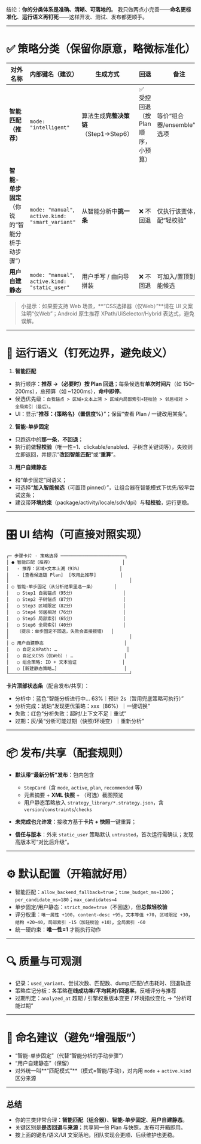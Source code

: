 结论：**你的分类体系是准确、清晰、可落地的**。
我只做两点小完善——**命名更标准化**、**运行语义再钉死**——这样开发、测试、发布都更顺手。

---

# ✅ 策略分类（保留你原意，略微标准化）

| 对外名称                       | 内部键名（建议）                                         | 生成方式                       | 回退                    | 备注                  |
| -------------------------- | ------------------------------------------------ | -------------------------- | --------------------- | ------------------- |
| **智能匹配（推荐）**               | `mode: "intelligent"`                            | 算法生成**完整决策链**（Step1→Step6） | ✅ 受控回退（按 Plan 顺序，小预算） | 等价“组合器/ensemble”总选项 |
| **智能-单步固定**（你说的“智能分析手动步骤”） | `mode: "manual"`, `active.kind: "smart_variant"` | 从智能分析中**挑一条**              | ❌ 不回退                 | 仅执行该变体，配“轻校验”       |
| **用户自建静态**                 | `mode: "manual"`, `active.kind: "static_user"`   | 用户手写 / 由向导拼装               | ❌ 不回退                 | 可加入/置顶到智能候选         |

> 小提示：如果要支持 Web 场景，**“CSS选择器（仅Web）”**请在 UI 文案注明“仅Web”；Android 原生推荐 XPath/UiSelector/Hybrid 表达式，避免误解。

---

# 🧠 运行语义（钉死边界，避免歧义）

1. **智能匹配**

* 执行顺序：**推荐 →（必要时）按 Plan 回退**；每条候选有**单次时间片**（如 150–200ms），总预算（如 ~1200ms），**命中即停**。
* 候选优先级：`自我锚点 > 区域+文本上溯 > 区域内局部索引+轻校验 > 邻居相对 > 全局索引（最后）`。
* UI：显示“**推荐：{策略名}（置信度%）**”；保留“查看 Plan / 一键改用某条”。

2. **智能-单步固定**

* 只跑选中的**那一条**，**不回退**；
* 执行前做**轻校验**（唯一性=1、clickable/enabled、子树含关键词等），失败则立即返回，并提示“**改回智能匹配**”或“**重算**”。

3. **用户自建静态**

* 和“单步固定”同语义；
* 可选择“**加入智能候选**（可置顶 pinned）”，让组合器在智能模式下优先/较早尝试这条；
* 建议带**环境约束**（package/activity/locale/sdk/dpi）与**轻校验**，运行更稳。

---

# 🎛️ UI 结构（可直接对照实现）

```
┌─ 步骤卡片 · 策略选择 ────────────────────────┐
│ ● 智能匹配（推荐）                          │
│   - 推荐：区域+文本上溯（93%）              │
│   - [查看候选链 Plan]  [改用此推荐]         │
│                                             │
│ ○ 智能-单步固定（从分析结果里选一条）       │
│   ○ Step1 自我锚点（95分）                  │
│   ○ Step2 子树锚点（87分）                  │
│   ○ Step3 区域限定（82分）                  │
│   ○ Step4 邻居相对（76分）                  │
│   ○ Step5 局部索引（65分）                  │
│   ○ Step6 全局索引（40分）                  │
│   （提示：单步固定不回退，失败会直接报错）  │
│                                             │
│ ○ 用户自建静态                              │
│   ○ 自定义XPath: …                          │
│   ○ 自定义CSS（仅Web）: …                   │
│   ○ 组合策略: ID + 文本验证                 │
│   ○ [新建静态策略…]                         │
└─────────────────────────────────────────────┘
```

**卡片顶部状态条**（配合发布/共享）：

* 分析中：蓝色“智能分析进行中… 63%｜预计 2s（暂用兜底策略可执行）”
* 分析完成：琥珀“发现更优策略：xxx（86%）｜一键切换”
* 失败：红色“分析失败：超时/上下文不足｜重试”
* 过期：灰/黄“分析可能过期（快照/环境变）｜重新分析”

---

# 📦 发布/共享（配套规则）

* **默认带“最新分析”发布**：包内包含

  * `StepCard`（含 `mode`, `active`, `plan`, `recommended` 等）
  * 元素摘要 + **XML 快照** + （可选）截图预览
  * 用户静态策略放入 `strategy_library/*.strategy.json`，含 `version`/`constraints`/`checks`
* **未完成也允许发**：接收方基于**卡片 + 快照**一键重算；
* **信任与版本**：外来 `static_user` 策略默认 `untrusted`，首次运行需确认；发现高版本可“对比后升级”。

---

# ⚙️ 默认配置（开箱就好用）

* 智能匹配：`allow_backend_fallback=true`；`time_budget_ms≈1200`；`per_candidate_ms≈180`；`max_candidates≈4`
* 单步固定/用户静态：`strict_mode=true`（不回退），但**总做轻校验**
* 评分权重：`唯一属性 +100`，`content-desc +95`，`文本等值 +70`，`区域限定 +30`，`结构 +20~40`，`局部索引 -15（加轻校验 +10）`，`全局索引 -60`
* 统一硬约束：**唯一性=1** 才能执行动作

---

# 🔍 质量与可观测

* 记录：`used_variant`、尝试次数、匹配数、dump/匹配/点击耗时、回退轨迹
* 策略库记分板：各策略**在线成功率/平均耗时/回退率**，反哺评分与推荐
* 过期判定：`analyzed_at` 超期 / 引擎权重版本变更 / 环境指纹变化 → “分析可能过期”

---

# 🪪 命名建议（避免“增强版”）

* “智能-单步固定”（代替“智能分析的手动步骤”）
* “用户自建静态”（保留）
* 对外统一叫**“匹配模式”**（模式=智能/手动），对内用 `mode` + `active.kind` 区分来源

---

## 总结

* 你的三类非常合理：**智能匹配（组合器）**、**智能-单步固定**、**用户自建静态**。
* 关键区别是**是否回退**与**来源**；共享同一份 Plan 与快照，发布可开箱即用。
* 按上面的键名/语义/UI 文案落地，团队实现会更顺、后续维护也更稳。
